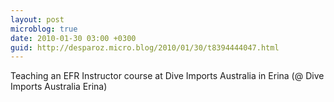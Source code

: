 ```yaml
---
layout: post
microblog: true
date: 2010-01-30 03:00 +0300
guid: http://desparoz.micro.blog/2010/01/30/t8394444047.html
---
```

Teaching an EFR Instructor course at Dive Imports Australia in Erina (@ Dive Imports Australia Erina)
